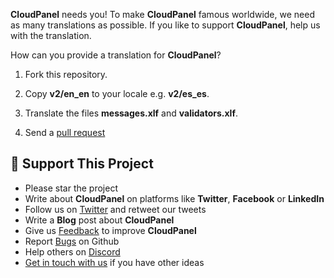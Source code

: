 **CloudPanel** needs you! To make **CloudPanel** famous worldwide, we need as many translations as possible.
If you like to support **CloudPanel**, help us with the translation.

How can you provide a translation for **CloudPanel**?

1. Fork this repository.

2. Copy **v2/en_en** to your locale e.g. **v2/es_es**.

3. Translate the files **messages.xlf** and **validators.xlf**.

4. Send a [pull request](https://docs.github.com/en/pull-requests/collaborating-with-pull-requests/proposing-changes-to-your-work-with-pull-requests/about-pull-requests)

## :sparkling_heart: Support This Project

* Please star the project
* Write about **CloudPanel** on platforms like **Twitter**, **Facebook** or **LinkedIn**
* Follow us on [Twitter](https://twitter.com/cloudpanel_io) and retweet our tweets
* Write a **Blog** post about **CloudPanel**
* Give us [Feedback](https://discord.cloudpanel.io/) to improve **CloudPanel**
* Report [Bugs](https://github.com/cloudpanel-io/cloudpanel-ce/issues) on Github
* Help others on [Discord](https://discord.cloudpanel.io/)
* [Get in touch with us](https://www.cloudpanel.io/contact/) if you have other ideas